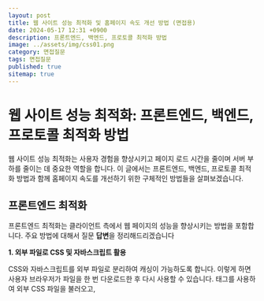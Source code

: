 ```yaml
---
layout: post
title: 웹 사이트 성능 최적화 및 홈페이지 속도 개선 방법 (면접용)
date: 2024-05-17 12:31 +0900
description: 프론트엔드, 백엔드, 프로토콜 최적화 방법
image: ../assets/img/css01.png
category: 면접질문
tags: 면접질문
published: true
sitemap: true
---
```



# 웹 사이트 성능 최적화: 프론트엔드, 백엔드, 프로토콜 최적화 방법
웹 사이트 성능 최적화는 사용자 경험을 향상시키고 페이지 로드 시간을 줄이며 서버 부하를 줄이는 데 중요한 역할을 합니다. 이 글에서는 프론트엔드, 백엔드, 프로토콜 최적화 방법과 함께 홈페이지 속도를 개선하기 위한 구체적인 방법들을 살펴보겠습니다.

## 프론트엔드 최적화
프론트엔드 최적화는 클라이언트 측에서 웹 페이지의 성능을 향상시키는 방법을 포함합니다.
주요 방법에 대해서 질문 **답변**을 정리해드리겠습니다

**1. 외부 파일로 CSS 및 자바스크립트 활용**

CSS와 자바스크립트를 외부 파일로 분리하여 캐싱이 가능하도록 합니다. 이렇게 하면 사용자 브라우저가 파일을 한 번 다운로드한 후 다시 사용할 수 있습니다. <link> 태그를 사용하여 외부 CSS 파일을 불러오고, <script src=""> 태그를 사용하여 외부 자바스크립트 파일을 불러옵니다.


**2. 자바스크립트 및 CSS 파일 압축**

> 코드의 공백, 주석, 줄 바꿈을 제거하여 파일 크기를 줄입니다. 이를 통해 네트워크 전송 시간을 단축할 수 있습니다. 이를 위해 UglifyJS, Terser 같은 도구를 사용할 수 있습니다.

**3. 이미지 최적화**

> 이미지 파일의 크기를 줄이기 위해 압축 도구 (예: TinyPNG, ImageOptim)를 사용합니다. 적절한 형식 (예: JPEG, PNG, WebP)을 사용하고, CSS Sprite를 사용하여 다수의 이미지를 하나로 합칩니다.

**4. Lazy Loading**

> 사용자가 페이지를 스크롤할 때 이미지를 로드하여 초기 페이지 로드 시간을 줄입니다. 이를 위해 loading="lazy" 속성을 사용할 수 있습니다.

**5. 브라우저 캐싱**
> 웹 서버의 응답 헤더에 캐시 만료 날짜를 설정하여 브라우저가 자주 변경되지 않는 리소스를 캐시하도록 합니다.

## 백엔드 최적화
> 백엔드 최적화는 서버 측에서 성능을 향상시키는 방법을 포함합니다. 주요 방법은 다음과 같습니다:

**2-1 데이터베이스 최적화**
> 쿼리 최적화 및 인덱싱을 통해 데이터베이스 접근 속도를 개선합니다. 캐시 시스템 (예: Redis, Memcached)을 사용하여 데이터베이스 조회 빈도를 줄입니다.

**2-2 서버 리소스 관리**
> 서버 자원의 효율적인 관리를 위해 로드 밸런싱 및 CDN(Content Delivery Network) 사용을 고려합니다. 비동기 처리 및 작업 큐 (예: RabbitMQ)를 사용하여 서버 부하를 분산시킵니다.

**2-3 API 최적화**
> API 응답 시간을 줄이기 위해 필요한 데이터만 전달하고, 압축 (예: gzip)을 사용하여 전송 데이터를 줄입니다.

**2-4 서버 설정 최적화**
> 웹 서버 (예: Nginx, Apache)의 설정을 조정하여 최대 성능을 끌어냅니다. 이를 위해 Keep-Alive, 압축, HTTP/2 등을 활용할 수 있습니다.

## 프로토콜 최적화
> 프로토콜 최적화는 웹 사이트와 사용자 간의 통신을 최적화하는 방법을 포함합니다. 주요 방법은 다음과 같습니다:

**HTTP/2 및 HTTP/3 사용**
> HTTP/2는 멀티플렉싱, 헤더 압축, 서버 푸시 기능을 통해 성능을 크게 향상시킵니다. HTTP/3는 이를 더 발전시켜 QUIC 프로토콜을 사용하여 더욱 빠르고 안정적인 연결을 제공합니다.

**TLS/SSL 최적화**
> 최신 TLS 버전을 사용하고, 인증서 갱신 및 배포를 자동화하여 보안 및 성능을 모두 향상시킵니다.

**CDN 사용**
> 전 세계 여러 지점에 분산된 서버를 통해 사용자에게 가까운 위치에서 컨텐츠를 제공하여 지연 시간을 줄입니다.

## 홈페이지 속도 개선 방법
**외부 파일로 CSS 및 자바스크립트 활용**
> CSS와 자바스크립트를 외부 파일로 분리하여 캐싱을 통해 성능을 개선합니다.

**과도한 이미지, 플래시, 사운드 파일 자제**
> 불필요한 멀티미디어 요소를 줄여 로드 시간을 단축합니다.

**이미지 용량 줄이기**
이미지 최적화 도구를 사용하여 파일 크기를 줄입니다.

**자바스크립트 압축**
> 자바스크립트 파일을 압축하여 네트워크 전송 시간을 줄이고 페이지 로드를 빠르게 합니다.

이와 같은 최적화 방법들을 사용하여 웹 사이트 성능을 크게 향상시킬 수 있습니다. 웹 사이트 성능 최적화는 지속적인 과정이며, 최신 기술과 도구를 활용하여 지속적으로 개선해야 합니다. 이러한 노력은 사용자 경험을 향상시키고, 검색 엔진 최적화(SEO)에도 긍정적인 영향을 미칠 것입니다.